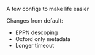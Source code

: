 A few configs to make life easier

Changes from default:
 - EPPN descoping
 - Oxford only metadata
 - Longer timeout
